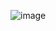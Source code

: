 ![image](https://github.com/department-of-veterans-affairs/va.gov-team/assets/92328831/2655b7b6-d344-432a-9e9b-bc085dd0fb0c)
